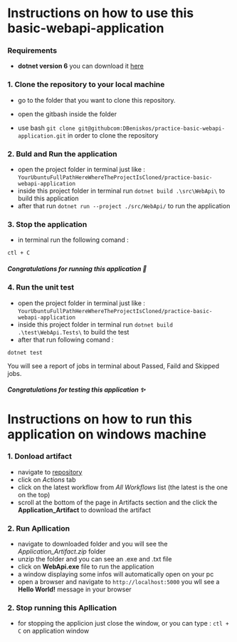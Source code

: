 # Instructions on how to use this basic-webapi-application

###  Requirements
- **dotnet version 6**
you can download it  [here](https://dotnet.microsoft.com/en-us/download/dotnet/thank-you/sdk-6.0.417-windows-x86-installer)


### 1. Clone the repository to your local machine
- go to the folder that you want to clone this repository.
- open the gitbash inside the folder

- use bash ```git clone git@githubcom:DBeniskos/practice-basic-webapi-application.git``` in order to clone the repository
### 2. Buld and Run the application
- open the project folder in terminal just like :
```YourUbuntuFullPathHereWhereTheProjectIsCloned/practice-basic-webapi-application```
- inside this project folder in terminal run ```dotnet build .\src\WebApi\``` to build this application
- after that run ```dotnet run --project ./src/WebApi/``` to run the application

### 3. Stop the application
- in terminal run the following comand : 
```
ctl + C
```
##### Congratulations for running this application 🎉

### 4. Run the unit test
- open the project folder in terminal just like :
```YourUbuntuFullPathHereWhereTheProjectIsCloned/practice-basic-webapi-application```
- inside this project folder in terminal run ```dotnet build .\test\WebApi.Tests\``` to build the test
- after that run following comand :
```
dotnet test
```
You will see a report of jobs in terminal about Passed, Faild and Skipped jobs.

##### Congratulations for testing this application :sparkles:


# Instructions on how to run this application on windows machine

### 1. Donload artifact
- navigate to [repository](https://github.com/DBeniskos/practice-basic-webapi-application)
- click on *Actions* tab
- click on the latest workflow from *All Workflows* list (the latest is the one on the top) 
- scroll at the bottom of the page in Artifacts section and the click the **Application_Artifact** to download the artifact
### 2. Run Apllication
- navigate to downloaded folder and you will see the *Application_Artifact.zip* folder
- unzip the folder and you can see an .exe and .txt file
- click on **WebApi.exe** file to run the application
- a window displaying some infos will automatically open on your pc
- open a browser and navigate to ``http://localhost:5000``
you wll see a **Hello World!** message in your browser

### 2. Stop running this Apllication
- for stopping the applicion just close the window, 
or you can type : ``ctl + C`` on application window